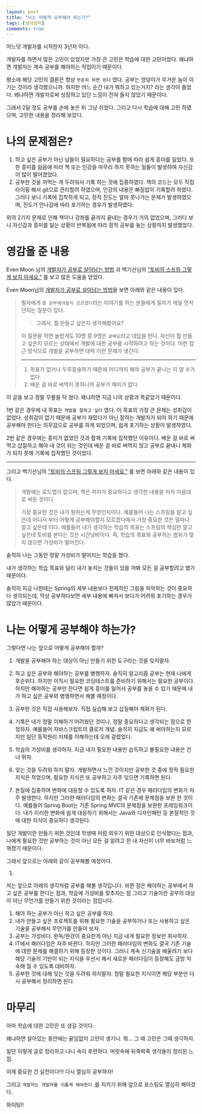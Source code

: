 ```yaml
---
layout: post
title: "나는 어떻게 공부해야 하는가?"
tags: [생각정리]
comments: true
---
```


어느덧 개발자를 시작한지 3년차 이다.

개발자를 하면서 많은 고민이 있었지만 가장 큰 고민은 학습에 대한 고민이었다. 왜냐하면 개발자는 계속 공부를 해야하는 직업이기 때문이다.

평소에 해당 고민의 결론은 항상 `꾸준히 하면 된다` 였다.  공부는 엉덩이가 무거운 놈이 이기는 것이라 생각했으니까. 하지만 어느 순간 내가 뭐하고 있는거지? 라는 생각이 들었다. 왜냐하면 개발자로써 성장하고 있단 느낌이 전혀 들지 않았기 때문이다.

그래서 2달 정도 공부를 손에 놓은 뒤 그냥 쉬었다. 그리고 다시 학습에 대해 고민 하였으며, 고민한 내용을 정리해 보았다.

# 나의 문제점은?

1. 하고 싶은 공부가 아닌 남들이 필요하다는 공부를 함에 따라 쉽게 흥미를 잃었다. 또한 흥미를 잃음에 따라 책 또는 인강을 마무리 하지 못하는 일들이 발생하여 자신감이 많이 떨어졌었다.
2. 공부한 것을 까먹는 게 두려워서 기록 하는 것에 집중하였다. 책의 코드는 모두 직접 타이핑 해서 git으로 관리할려 하였으며, 인강의 내용은 빠짐없이 기록할려 하였다. 그러다 보니 기록에 집착하게 되고, 정작 진도는 얼마 못나가는 문제가 발생하였으며, 진도가 안나감에 따라 포기하는 경우가 발생하였다.

위의 2가지 문제로 인해 책이나 강좌를 끝까지 끝내는 경우가 거의 없었으며, 그러다 보니 자신감과 흥미를 잃는 상황이 반복됨에 따라 정작 공부를 놓는 상황까지 발생했었다.

# 영감을 준 내용

Even Moon 님의 [개발자가 공부로 살아남는 방법](https://evan-moon.github.io/2019/08/26/how-does-developer-study/) 과 백기선님의 ["토비의 스프링 그렇게 보지 마세요."](https://www.youtube.com/watch?v=97lYN9YW03Q) 를 보고 많은 도움을 얻었다.

Even Moon님의 [개발자가 공부로 살아남는 방법](https://evan-moon.github.io/2019/08/26/how-does-developer-study/)을 보면 아래와 같은 내용이 있다.

> 필자에게 `뭘 공부해야할지 모르겠다`라는 이야기를 하는 분들에게 필자가 제일 먼저 던지는 질문이 있다.
>
> > 그래서, 뭘 만들고 싶은지 생각해봤어요?
>
> 이 질문을 하면 놀랍게도 10명 중 9명은 `글쎄요`라고 대답을 한다. 자신이 뭘 만들고 싶은지 모르는 상태에서 개발에 대한 공부를 시작하려고 하는 것이다. 이런 접근 방식으로 개발을 공부하면 대략 이런 문제가 생긴다.
>
> ------
>
> 1. 목표가 없거나 두루뭉술하기 때문에 어디까지 해야 공부가 끝나는 지 알 수가 없다.
> 2. 배운 걸 바로 써먹지 못하니까 공부가 재미가 없다.
>

이 글을 보고 정말 무릎을 탁 쳤다. 왜냐하면 지금 나의 상황과 똑같았기 때문이다.

1번 같은 경우에 내 목표는 `개발을 잘하고 싶다` 였다. 이 목표의 가장 큰 문제는 성취감이 없었다. 성취감이 없기 때문에 공부가 재밌다가 아닌 잘하는 개발자가 되야 하기 때문에 공부해야 한다는 의무감으로 공부를 하게 되었으며, 쉽게 포기하는 상황이 발생하였다.

2번 같은 경우에는 흥미가 없었던 것과 함께 기록에 집착했던 이유이다. 배운 걸 바로 써먹고 삽질하고 해야 내 것이 되는 것인데 배운 걸 바로 써먹지 않고 공부로 끝내니 체화가 되지 못해 기록에 집착했던 것이었다.

---

그리고 백기선님의 ["토비의 스프링 그렇게 보지 마세요."](https://www.youtube.com/watch?v=97lYN9YW03Q) 를 보면 아래와 같은 내용이 있다.

> 개발에는 로드맵이 없으며, 책은 저자가 중요하다고 생각한 내용을 저자 마음대로 써둔 것이다. 
>
> 가장 중요한 것은 내가 원하는게 무엇인지이다. 예를들어 나는 스프링을 알고 싶은데 어디서 부터 어떻게 공부해야할지 모르겠다에서 가장 중요한 것은 얼마나 알고 싶은데 이다. 예를들어 내가 생각하는 학습의 목표는 스프링의 핵심만 알고 싶은데 토비를 본다는 것은 시간낭비이다. 즉, 학습의 목표와 공부하는 범위가 맞지 않으면 가성비가 떨어진다. 
>

솔직히 나는 그동안 정말 가성비가 떨어지는 학습을 했다. 

내가 생각하는 학습 목표와 달리 내가 놓치는 것들이 있을 까봐 모든 걸 공부할려고 했기 때문이다.

솔직히 지금 나한테는 Spring의 세부 내용보다 전체적인 그림을 파악하는 것이 중요하다 생각되는데, 막상 공부하다보면 세부 내용에 빠져서 보다가 어려워 포기하는 경우가 많았기 때문이다.

# 나는 어떻게 공부해야 하는가?

그렇다면 나는 앞으로 어떻게 공부해야 할까?

1. 개발을 공부해야 하는 대상이 아닌 만들기 위한 도구라는 것을 잊지말자.

1. 하고 싶은 공부와 해야하는 공부를 병행하자. 솔직히 알고리즘 공부는 현재 나에게 후순위다. 하지만 이직시 필요한 코딩테스트를 준비하기 위해서는 필요한 공부이다. 하지만 해야하는 공부만 한다면 쉽게 흥미를 잃어서 공부를 놓을 수 있기 때문에 내가 하고 싶은 공부와 병행하면서 해볼 예정이다.
2. 공부한 것은 직접 사용해보자. 직접 실습해 보고 삽질해야 체화가 된다.
3. 기록은 내가 정말 이해하기 어려웠던 것이나, 정말 중요하다고 생각되는 점으로 한정하자. 예를들어 자바스크립트의 클로저 개념. 솔직히 지금도 왜 써야하는지 모르지만 일단 동작원리 자체를 이해하는데 오래 걸렸었다.
4. 학습의 가성비를 생각하자. 지금 내가 필요한 내용만 습득하고 불필요한 내용은 건너 뛰자.
5. 잊는 것을 두려워 하지 말자. 개발하면서 느낀 것이지만 공부한 것 중에 정작 필요한 지식은 적었으며, 필요한 지식은 또 공부하고 자주 잊으면 기록하면 된다.
6. 본질에 집중하여 변화에 대응할 수 있도록 하자. IT 같은 경우 패러다임의 변화가 자주 발생한다. 하지만 그러한 패러다임의 변화는 결국 기존에 문제점을 보완 한 것이다. 예를들어 Spring Boot는 기존 Spring MVC의 문제점을 보완한 프레임워크이다. 내가 이러한 변화에 쉽게 대응하기 위해서는 Java와 디자인패턴 등 본질적인 것에 대한 지식이 중요하다 생각된다.

일단 개발이란 만들기 위한 것인데 학생때 처럼 외우기 위한 대상으로 인식했다는 점과, 나에게 필요한 것만 공부하는 것이 아닌 모든 걸 알려고 한 내 자신이 너무 바보처럼 느껴졌기 때문이다.

그래서 앞으로는 아래와 같이 공부해볼 예정이다.

1. 

저는 앞으로 아래의 생각처럼 공부를 해볼 생각입니다. 바뀐 점은 해야하는 공부에서 하고 싶은 공부를 한다는 점과,  학습에 가성비를 맞추자는 점 그리고 기술이란 공부의 대상이 아닌 무언가를 만들기 위한 것이라는 점입니다.

1. 해야 하는 공부가 아닌 하고 싶은 공부를 하자.
2. 내가 만들고 싶은 프로젝트를 위해 필요한 기술을 공부하거나 또는 사용하고 싶은 기술을 공부해서 무언가를 만들어 보자.
3. 공부는 가성비다. 완독/완강이 중요한게 아닌 지금 내게 필요한 정보만 취사하자.
4. IT에서 패러다임은 자주 바뀐다. 하지만 그러한 패러다임의 변화도 결국 기존 기술에 대한 문제를 해결하기 위해 등장한 것이다. 그러니 계속 신기술을 배울려기 보다 해당 기술의 기반이 되는 지식을 우선시 해서 새로운 패러다임이 등장해도 금방 익숙해 질 수 있도록 대비하자.
5. 공부한 것에 대해 잊는 것을 두려워 하지말자. 정말 필요한 지식이면 해당 부분만 다시 공부해서 정리하면 된다.

# 마무리

아마 학습에 대한 고민은 또 생길 것이다.

왜냐하면 살아있는 동안에는 끝임없이 고민이 생기니. 뭐... 그 때 고민은 그때 생각하자.

일단 이렇게 글로 정리하고 나니 속이 후련하다. 머릿속에 뒤죽박죽 생각들이 정리된 느낌.

이제 중요한 건 실천이다!!! 다시 열심히 공부하자!

그리고 `개발자는 개발자를 이롭게 해야한다.`를 지키기 위해 앞으로 포스팅도 열심히 해야겠다.

화이팅!!





